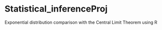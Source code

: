 # Statistical_inferenceProj
 Exponential distribution comparison with the Central Limit Theorem using R
